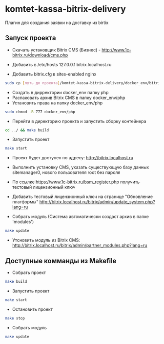 # komtet-kassa-bitrix-delivery

Плагин для создания заявки на доставку из birtix

## Запуск проекта

* Скачать установщик Bitrix CMS (Бизнес) - http://www.1c-bitrix.ru/download/cms.php

* Добавить в /etc/hosts  127.0.0.1 bitrix.localhost.ru
* Добавить bitrix.cfg в sites-enabled nginx
```sh
sudo cp [путь_до_проекта]/komtet-kassa-bitrix-delivery/docker_env/bitrix.cfg /etc/nginx/sites-enabled
```
* Cоздать в дирректории docker_env папку php
* Распаковать архив Bitrix CMS в папку docker_env/php
* Установить права на папку docker_env/php
```sh
sudo chmod -R 777 docker_env/php
```
* Перейти в директорию проекта и запустить сборку контейнера
```sh
cd ../ && make build
```
* Запустить проект
```sh
make start
```
* Проект будет доступен по адресу: http://bitrix.localhost.ru
* Выполнить установку CMS, указать существующую базу данных sitemanager0, нового пользователя root без пароля
* По ссылке https://www.1c-bitrix.ru/bsm_register.php получить тестовый лицензионный ключ
* Добавить тестовый лицензионный ключ на странице "Обновление платформы" http://bitrix.localhost.ru/bitrix/admin/update_system.php?lang=ru

* Собрать модуль (Система автоматически создаст архив в папке 'modules')
```sh
make update
```

* Утсновить модуль из Bitrix CMS: http://bitrix.localhost.ru/bitrix/admin/partner_modules.php?lang=ru

## Доступные комманды из Makefile

* Собрать проект
```sh
make build
```
* Запустить проект
```sh
make start
```

* Остановить проект
```sh
make stop
```

* Собрать модуль
```sh
make update
```
